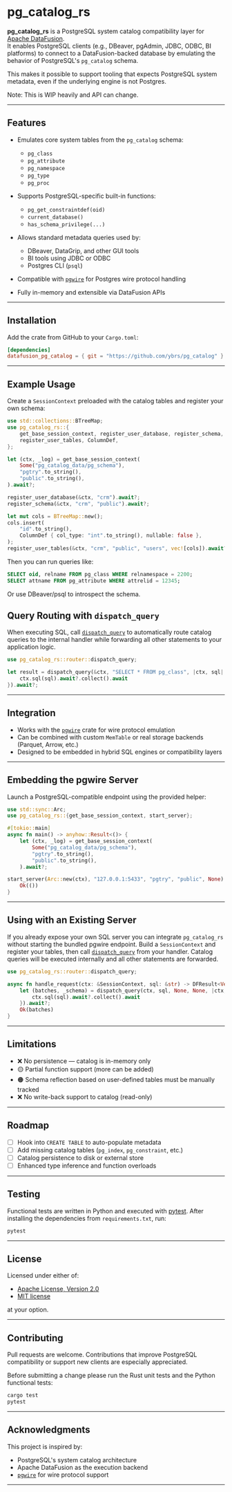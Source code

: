 # pg_catalog_rs

**pg_catalog_rs** is a PostgreSQL system catalog compatibility layer for [Apache DataFusion](https://github.com/apache/datafusion).  
It enables PostgreSQL clients (e.g., DBeaver, pgAdmin, JDBC, ODBC, BI platforms) to connect to a DataFusion-backed database by emulating the behavior of PostgreSQL's `pg_catalog` schema.

This makes it possible to support tooling that expects PostgreSQL system metadata, even if the underlying engine is not Postgres.

Note: This is WIP heavily and API can change.

---

## Features
- Emulates core system tables from the `pg_catalog` schema:
  - `pg_class`
  - `pg_attribute`
  - `pg_namespace`
  - `pg_type`
  - `pg_proc`

- Supports PostgreSQL-specific built-in functions:
  - `pg_get_constraintdef(oid)`
  - `current_database()`
  - `has_schema_privilege(...)`

- Allows standard metadata queries used by:
  - DBeaver, DataGrip, and other GUI tools
  - BI tools using JDBC or ODBC
  - Postgres CLI (`psql`)

- Compatible with [`pgwire`](https://crates.io/crates/pgwire`) for Postgres wire protocol handling

- Fully in-memory and extensible via DataFusion APIs

---

## Installation

Add the crate from GitHub to your `Cargo.toml`:

```toml
[dependencies]
datafusion_pg_catalog = { git = "https://github.com/ybrs/pg_catalog" }
```

---

## Example Usage

Create a `SessionContext` preloaded with the catalog tables and register your own schema:
```rust
use std::collections::BTreeMap;
use pg_catalog_rs::{
    get_base_session_context, register_user_database, register_schema,
    register_user_tables, ColumnDef,
};

let (ctx, _log) = get_base_session_context(
    Some("pg_catalog_data/pg_schema"),
    "pgtry".to_string(),
    "public".to_string(),
).await?;

register_user_database(&ctx, "crm").await?;
register_schema(&ctx, "crm", "public").await?;

let mut cols = BTreeMap::new();
cols.insert(
    "id".to_string(),
    ColumnDef { col_type: "int".to_string(), nullable: false },
);
register_user_tables(&ctx, "crm", "public", "users", vec![cols]).await?;
```

Then you can run queries like:

```sql
SELECT oid, relname FROM pg_class WHERE relnamespace = 2200;
SELECT attname FROM pg_attribute WHERE attrelid = 12345;
```

Or use DBeaver/psql to introspect the schema.

## Query Routing with `dispatch_query`

When executing SQL, call [`dispatch_query`](src/router.rs) to automatically
route catalog queries to the internal handler while forwarding all other
statements to your application logic.

```rust
use pg_catalog_rs::router::dispatch_query;

let result = dispatch_query(&ctx, "SELECT * FROM pg_class", |ctx, sql| async move {
    ctx.sql(sql).await?.collect().await
}).await?;
```

---

## Integration

- Works with the [`pgwire`](https://github.com/sunng87/pgwire) crate for wire protocol emulation
- Can be combined with custom `MemTable` or real storage backends (Parquet, Arrow, etc.)
- Designed to be embedded in hybrid SQL engines or compatibility layers

---

## Embedding the pgwire Server

Launch a PostgreSQL-compatible endpoint using the provided helper:

```rust
use std::sync::Arc;
use pg_catalog_rs::{get_base_session_context, start_server};

#[tokio::main]
async fn main() -> anyhow::Result<()> {
    let (ctx, _log) = get_base_session_context(
        Some("pg_catalog_data/pg_schema"),
        "pgtry".to_string(),
        "public".to_string(),
    ).await?;

start_server(Arc::new(ctx), "127.0.0.1:5433", "pgtry", "public", None).await?;
    Ok(())
}
```

---

## Using with an Existing Server

If you already expose your own SQL server you can integrate `pg_catalog_rs` without
starting the bundled pgwire endpoint. Build a `SessionContext` and register your
tables, then call [`dispatch_query`](src/router.rs) from your handler. Catalog
queries will be executed internally and all other statements are forwarded.

```rust
use pg_catalog_rs::router::dispatch_query;

async fn handle_request(ctx: &SessionContext, sql: &str) -> DFResult<Vec<RecordBatch>> {
    let (batches, _schema) = dispatch_query(ctx, sql, None, None, |ctx, sql| async move {
        ctx.sql(sql).await?.collect().await
    }).await?;
    Ok(batches)
}
```

---

## Limitations

- ❌ No persistence — catalog is in-memory only
- 🟡 Partial function support (more can be added)
- 🟠 Schema reflection based on user-defined tables must be manually tracked
- ❌ No write-back support to catalog (read-only)

---

## Roadmap
- [ ] Hook into `CREATE TABLE` to auto-populate metadata
- [ ] Add missing catalog tables (`pg_index`, `pg_constraint`, etc.)
- [ ] Catalog persistence to disk or external store
- [ ] Enhanced type inference and function overloads

---

## Testing

Functional tests are written in Python and executed with [pytest](https://docs.pytest.org/).
After installing the dependencies from `requirements.txt`, run:

```bash
pytest
```

---

## License

Licensed under either of:

- [Apache License, Version 2.0](LICENSE-APACHE)
- [MIT license](LICENSE-MIT)

at your option.

---

## Contributing

Pull requests are welcome. Contributions that improve PostgreSQL compatibility or support new clients are especially appreciated.

Before submitting a change please run the Rust unit tests and the Python functional
tests:

```bash
cargo test
pytest
```

---

## Acknowledgments

This project is inspired by:

- PostgreSQL's system catalog architecture
- Apache DataFusion as the execution backend
- [`pgwire`](https://github.com/sunng87/pgwire) for wire protocol support

---
